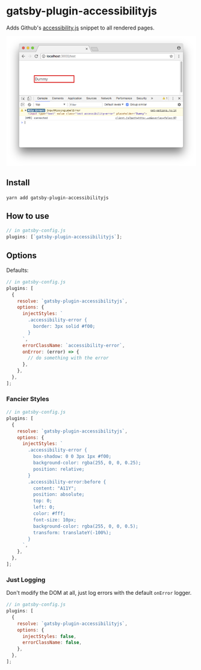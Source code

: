 # gatsby-plugin-accessibilityjs

Adds Github's [accessibility.js](https://github.com/github/accessibilityjs) snippet to all rendered pages.

![screenshot](.github/gatsby-plugin-accessibilityjs-screenshot.png)

## Install

`yarn add gatsby-plugin-accessibilityjs`

## How to use

```javascript
// in gatsby-config.js
plugins: [`gatsby-plugin-accessibilityjs`];
```

## Options

Defaults: 
```javascript
// in gatsby-config.js
plugins: [
  {
    resolve: `gatsby-plugin-accessibilityjs`,
    options: {
      injectStyles: `
        .accessibility-error {
          border: 3px solid #f00;
        }
      `,
      errorClassName: `accessibility-error`,
      onError: (error) => {
        // do something with the error
      },
    },
  },
];
```

### Fancier Styles

```javascript
// in gatsby-config.js
plugins: [
  {
    resolve: `gatsby-plugin-accessibilityjs`,
    options: {
      injectStyles: `
        .accessibility-error {
          box-shadow: 0 0 3px 1px #f00;
          background-color: rgba(255, 0, 0, 0.25);
          position: relative;
        }
        .accessibility-error:before {
          content: "A11Y";
          position: absolute;
          top: 0;
          left: 0;
          color: #fff;
          font-size: 10px;
          background-color: rgba(255, 0, 0, 0.5);
          transform: translateY(-100%);
        }
      `,
    },
  },
];
```

### Just Logging

Don't modify the DOM at all, just log errors with the default `onError` logger.

```javascript
// in gatsby-config.js
plugins: [
  {
    resolve: `gatsby-plugin-accessibilityjs`,
    options: {
      injectStyles: false,
      errorClassName: false,
    },
  },
];
```

